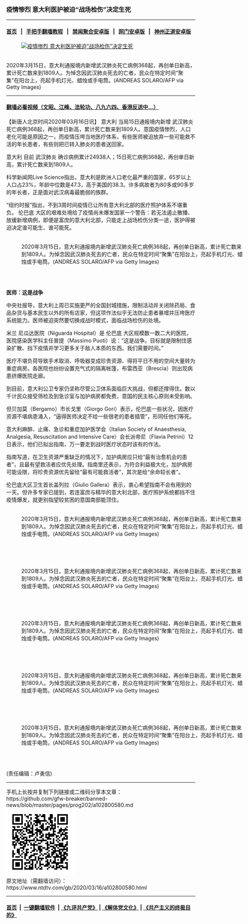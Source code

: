 ### 疫情惨烈 意大利医护被迫“战场检伤”决定生死
------------------------

#### [首页](https://github.com/gfw-breaker/banned-news/blob/master/README.md) &nbsp;&nbsp;|&nbsp;&nbsp; [手把手翻墙教程](https://github.com/gfw-breaker/guides/wiki) &nbsp;&nbsp;|&nbsp;&nbsp; [禁闻聚合安卓版](https://github.com/gfw-breaker/bn-android) &nbsp;&nbsp;|&nbsp;&nbsp; [网门安卓版](https://github.com/oGate2/oGate) &nbsp;&nbsp;|&nbsp;&nbsp; [神州正道安卓版](https://github.com/SzzdOgate/update) 



<div><div class="featured_image">
 <a href="https://i.ntdtv.com/assets/uploads/2020/03/GettyImages-1207242646.jpg" target="_blank">
  <figure>
   <img alt="疫情惨烈 意大利医护被迫“战场检伤”决定生死" src="https://i.ntdtv.com/assets/uploads/2020/03/GettyImages-1207242646-800x450.jpg"/>
  </figure><br/>
 </a>
 <span class="caption">
  2020年3月15日，意大利通报境内新增武汉肺炎死亡病例368起，再创单日新高，累计死亡数来到1809人。为悼念因武汉肺炎死去的亡者，民众在特定时间“聚集”在阳台上，亮起手机灯光、蜡烛或手电筒。(ANDREAS SOLARO/AFP via Getty Images)
 </span>
</div>
</div><hr/>

#### [翻墙必看视频（文昭、江峰、法轮功、八九六四、香港反送中...）](https://github.com/gfw-breaker/banned-news/blob/master/pages/link3.md)

<div><div class="post_content" itemprop="articleBody">
 <p>
  【新唐人北京时间2020年03月16日讯】
  <ok href="https://www.ntdtv.com/gb/意大利.htm">
   意大利
  </ok>
  当局15日通报境内新增
  <ok href="https://www.ntdtv.com/gb/武汉肺炎.htm">
   武汉肺炎
  </ok>
  死亡病例368起，再创单日新高，累计死亡数来到1809人。意国疫情惨烈，人口老化可能是原因之一，而疫情压垮当地医疗体系，有些医师被迫放弃一些可能救不活的年长患者，有些则把已转入肺炎的患者送回家。
 </p>
 <p>
  <ok href="https://www.ntdtv.com/gb/意大利.htm">
   意大利
  </ok>
  目前
  <ok href="https://www.ntdtv.com/gb/武汉肺炎.htm">
   武汉肺炎
  </ok>
  确诊病例累计24938人；15日死亡病例368起，再创单日新高，累计死亡数来到1809人。
 </p>
 <p>
  科学新闻网Live Science指出，意大利是欧洲人口老化最严重的国家，65岁以上人口占23%，年龄中位数是47.3，高于美国的38.3。许多病故者为80多或90多岁的年长者，正是面对武汉病毒最脆弱的族群。
 </p>
 <p>
  “纽约时报”指出，不到3周时间疫情已让所有意大利北部的医疗照护体系不堪重负。
  <ok href="https://www.ntdtv.com/gb/伦巴底.htm">
   伦巴底
  </ok>
  大区的艰难处境给了疫情尚未爆发国家一个警告：若无法遏止散播、放缓新增病例，即便是富庶的意大利北部，只能走上战场检伤分类一途，医护得被迫决定谁可能生、谁可能死。
 </p>
 <figure class="wp-caption alignnone" id="attachment_102800612" style="width: 600px">
  <img alt="" class="size-medium wp-image-102800612" src="https://i.ntdtv.com/assets/uploads/2020/03/GettyImages-1207242609-600x399.jpg">
   <br/><figcaption class="wp-caption-text">
    2020年3月15日，意大利通报境内新增武汉肺炎死亡病例368起，再创单日新高，累计死亡数来到1809人。为悼念因武汉肺炎死去的亡者，民众在特定时间“聚集”在阳台上，亮起手机灯光、蜡烛或手电筒。(ANDREAS SOLARO/AFP via Getty Images)
   </figcaption><br/>
  </img>
 </figure><br/>
 <p>
  <strong>
   医师：这是战争
  </strong>
 </p>
 <p>
  中央社报导，意大利上周已实施更严的全国封城措施，限制活动并关闭除药局、食品杂货与基本民生以外的所有店家，但这项作法似乎无法防止患者暴增并压垮医疗系统能力。医师被迫突然要切换成战时模式，面临战场检伤的处境。
 </p>
 <p>
  <ok href="https://www.ntdtv.com/gb/米兰.htm">
   米兰
  </ok>
  尼瓜达医院（Niguarda Hospital）是
  <ok href="https://www.ntdtv.com/gb/伦巴底.htm">
   伦巴底
  </ok>
  大区规模数一数二大的医院，医院感染医学科主任普提（Massimo Puoti）说：“这是战争。目标就是限制住感染扩散、挡下疫情并学习更多关于敌人本质的东西。我们需要时间。”
 </p>
 <p>
  医疗不堪负荷导致手术取消、呼吸器变成珍贵资源、得将平日不用的空间大量转为重症病房。各医院也纷纷设置充气式的隔离帐篷，布雷西亚（Brescia）则出现病患挤爆医院走廊。
 </p>
 <p>
  到目前，意大利公卫专家仍坚称尽管公卫体系面临巨大挑战，但都还撑得住。数以千计民众接受筛检及到急诊室与加护病房都免费，意国的民主核心原则未受影响。
 </p>
 <p>
  但贝加莫（Bergamo）市长戈里（Giorgo Gori）表示，伦巴底一些状况，因医疗资源不堪病患涌入，“逼得医师决定不给一些很老的患者插管”，形同任他们等死。
 </p>
 <p>
  意大利麻醉、止痛、急诊和重症加护医学会（Italian Society of Anaesthesia, Analgesia, Resuscitation and Intensive Care）会长派帝尼（Flavia Petrini）12日表示，他们已拟出指南，万一要走到战时医疗状态时该有的作法。
 </p>
 <p>
  指南写道，在卫生资源严重缺乏的情况下，加护病房应只给“最有治愈机会的患者”，且最有望救活者应优先处理。指南里还表示，为符合利益极大化，加护病房可能设限，将珍贵资源优先留给“最有可能救活者”，其次是给“余命较长者”。
 </p>
 <p>
  伦巴底大区卫生首长盖列拉（Giulio Gallera）表示，衷心希望指南不会有用到的一天。但许多专家已提到，若连富庶与精华的意大利北部，医疗照护系统都挡不住疫情爆发，就更别指望较贫困的意国南部能顶住。
 </p>
 <figure class="wp-caption alignnone" id="attachment_102800614" style="width: 600px">
  <img alt="" class="size-medium wp-image-102800614" src="https://i.ntdtv.com/assets/uploads/2020/03/GettyImages-1207242638-600x399.jpg">
   <br/><figcaption class="wp-caption-text">
    2020年3月15日，意大利通报境内新增武汉肺炎死亡病例368起，再创单日新高，累计死亡数来到1809人。为悼念因武汉肺炎死去的亡者，民众在特定时间“聚集”在阳台上，亮起手机灯光、蜡烛或手电筒。(ANDREAS SOLARO/AFP via Getty Images)
   </figcaption><br/>
  </img>
 </figure><br/>
 <figure class="wp-caption alignnone" id="attachment_102800613" style="width: 600px">
  <img alt="" class="size-medium wp-image-102800613" src="https://i.ntdtv.com/assets/uploads/2020/03/GettyImages-1207242636-600x399.jpg"/>
  <br/><figcaption class="wp-caption-text">
   2020年3月15日，意大利通报境内新增武汉肺炎死亡病例368起，再创单日新高，累计死亡数来到1809人。为悼念因武汉肺炎死去的亡者，民众在特定时间“聚集”在阳台上，亮起手机灯光、蜡烛或手电筒。(ANDREAS SOLARO/AFP via Getty Images)
  </figcaption><br/>
 </figure><br/>
 <figure class="wp-caption alignnone" id="attachment_102800611" style="width: 600px">
  <img alt="" class="size-medium wp-image-102800611" src="https://i.ntdtv.com/assets/uploads/2020/03/GettyImages-1207242500-600x399.jpg"/>
  <br/><figcaption class="wp-caption-text">
   2020年3月15日，意大利通报境内新增武汉肺炎死亡病例368起，再创单日新高，累计死亡数来到1809人。为悼念因武汉肺炎死去的亡者，民众在特定时间“聚集”在阳台上，亮起手机灯光、蜡烛或手电筒。(ANDREAS SOLARO/AFP via Getty Images)
  </figcaption><br/>
 </figure><br/>
 <figure class="wp-caption alignnone" id="attachment_102800610" style="width: 600px">
  <img alt="" class="size-medium wp-image-102800610" src="https://i.ntdtv.com/assets/uploads/2020/03/GettyImages-1207242480-600x399.jpg"/>
  <br/><figcaption class="wp-caption-text">
   2020年3月15日，意大利通报境内新增武汉肺炎死亡病例368起，再创单日新高，累计死亡数来到1809人。为悼念因武汉肺炎死去的亡者，民众在特定时间“聚集”在阳台上，亮起手机灯光、蜡烛或手电筒。(ANDREAS SOLARO/AFP via Getty Images)
  </figcaption><br/>
 </figure><br/>
 <figure class="wp-caption alignnone" id="attachment_102800609" style="width: 600px">
  <img alt="" class="size-medium wp-image-102800609" src="https://i.ntdtv.com/assets/uploads/2020/03/GettyImages-1207242477-600x399.jpg"/>
  <br/><figcaption class="wp-caption-text">
   2020年3月15日，意大利通报境内新增武汉肺炎死亡病例368起，再创单日新高，累计死亡数来到1809人。为悼念因武汉肺炎死去的亡者，民众在特定时间“聚集”在阳台上，亮起手机灯光、蜡烛或手电筒。(ANDREAS SOLARO/AFP via Getty Images)
  </figcaption><br/>
 </figure><br/>
 <p>
  (责任编辑：卢勇信)
 </p>
 <div class="single_ad">
 </div>
</div>
</div>
<hr/>
手机上长按并复制下列链接或二维码分享本文章：<br/>
https://github.com/gfw-breaker/banned-news/blob/master/pages/prog202/a102800580.md <br/>
<a href='https://github.com/gfw-breaker/banned-news/blob/master/pages/prog202/a102800580.md'><img src='https://github.com/gfw-breaker/banned-news/blob/master/pages/prog202/a102800580.md.png'/></a> <br/>
原文地址（需翻墙访问）：https://www.ntdtv.com/gb/2020/03/16/a102800580.html


------------------------
#### [首页](https://github.com/gfw-breaker/banned-news/blob/master/README.md) &nbsp;|&nbsp; [一键翻墙软件](https://github.com/gfw-breaker/nogfw/blob/master/README.md) &nbsp;| [《九评共产党》](https://github.com/gfw-breaker/9ping.md/blob/master/README.md#九评之一评共产党是什么) | [《解体党文化》](https://github.com/gfw-breaker/jtdwh.md/blob/master/README.md) | [《共产主义的终极目的》](https://github.com/gfw-breaker/gczydzjmd.md/blob/master/README.md)


<img src='http://gfw-breaker.win/banned-news/pages/prog202/a102800580.md' width='0px' height='0px'/>